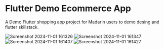 # Flutter Demo Ecommerce App

A Demo Flutter shopping app project for Madarin users to demo desing and flutter skillstack.


![Screenshot 2024-11-01 161326](https://github.com/user-attachments/assets/ad6ad467-7396-4b54-9c1a-185b3c61bdd8)
![Screenshot 2024-11-01 161347](https://github.com/user-attachments/assets/0c382b15-082a-4df2-9da8-fa4602648c23)
![Screenshot 2024-11-01 161407](https://github.com/user-attachments/assets/4138d1c0-4410-44c4-ada4-b56a64488957)
![Screenshot 2024-11-01 161427](https://github.com/user-attachments/assets/5255d6df-3572-4c60-97a8-9f6debf73765)
